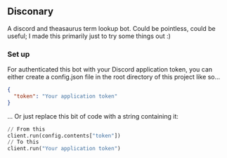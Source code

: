 ## Disconary
A discord and theasaurus term lookup bot.
Could be pointless, could be useful; I made this primarily just to try some things out :)

### Set up
For authenticated this bot with your Discord application token, you can either create a 
config.json file in the root directory of this project like so...
```json
{
  "token": "Your application token"
}
```

... Or just replace this bit of code with a string containing it:
```python
// From this
client.run(config.contents["token"])
// To this
client.run("Your application token")
```
